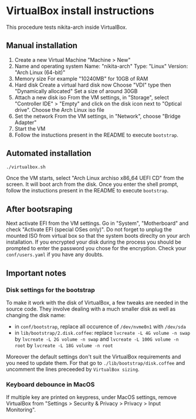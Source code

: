 
# VirtualBox install instructions

This procedure tests nikita-arch inside VirtualBox.

## Manual installation

1. Create a new Virtual Machine "Machine > New"
  1. Name and operating system
     Name: "nikita-arch"
     Type: "Linux"
     Version: "Arch Linux (64-bit)"
  2. Memory size
     For example "10240MB" for 10GB of RAM
  3. Hard disk
     Create a virtual hard disk now
     Choose "VDI" type then "Dynamically allocated"
     Set a size of around 30GB
2. Attach a new disk iso
   From the VM settings, in "Storage", select "Controller IDE" > "Empty" and click on the disk icon next to "Optical drive". Choose the Arch Linux iso file
3. Set the network
   From the VM settings, in "Network", choose "Bridge Adapter"
4. Start the VM
5. Follow the instuctions present in the README to execute `bootstrap`.

## Automated installation

```bash
./virtualbox.sh
```

Once the VM starts, select "Arch Linux archiso x86_64 UEFI CD" from the screen. It will boot arch from the disk. Once you enter the shell prompt, follow the instuctions present in the README to execute `bootstrap`.

## After bootsraping

Next activate EFI from the VM settings. Go in "System", "Motherboard" and check "Activate EFI (special OSes only)". Do not forget to unplug the mounted ISO from virtual box so that the system boots direclty on your 
arch installation. If you encrypted your disk during the process you should be prompted to enter the password you chose for the encryption. Check your `conf/users.yaml` if you have any doubts.

## Important notes

### Disk settings for the bootstrap

To make it work with the disk of VirtualBox, a few tweaks are needed in the source code. They involve dealing with a much smaller disk as well as changing the disk name:

- in `conf/bootstrap`, replace all occurence of `/dev/nvme0n1` with `/dev/sda`
- in `lib/bootstrap/2.disk.coffee`: replace `lvcreate -L 4G volume -n swap` by `lvcreate -L 2G volume -n swap` and `lvcreate -L 100G volume -n root` by `lvcreate -L 18G volume -n root`

Moreover the default settings don't suit the VirtualBox requirements and you need to update them. For that go to `./lib/bootstrap/disk.coffee` and uncomment the lines preceeded by `VirtualBox sizing`.

### Keyboard debounce in MacOS

If multiple key are printed on keypress, under MacOS settings, remove VirtualBox from "Settings > Security & Privacy > Privacy > Input Monitoring".
